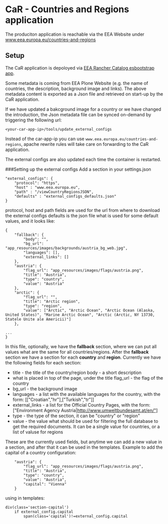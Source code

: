 # CaR - Countries and Regions application

The produciton application is reachable via the EEA Website under www.eea.europa.eu/countries-and-regions

## Setup

The CaR application is depoloyed via 
[EEA Rancher Catalog esbootstrap app](https://github.com/eea/eea.rancher.catalog/tree/master/templates/elastic-app-esbootstrap).

Some metadata is coming from EEA Plone Website (e.g. the name of countries, the description, background image and links). 
The above metadata content is exported as a Json file and retrieved on start-up by the CaR application.

If we have updated a bakcground image for a country or we have changed the introduction, 
the Json metadata file can be synced on-demand by triggering the following url:

```<your-car-app-ip>/tools/update_external_configs```

Instead of the car-app-ip you can use ```www.eea.europa.eu/countries-and-regions```, 
apache rewrite rules will take care on forwarding to the CaR application.

The external configs are also updated each time the container is restarted.

###Setting up the external configs
Add a section in your settings.json
```
"external_configs": {
    "protocol": "https",
    "host" : "www.eea.europa.eu",
    "path" : "/viewCountryRegionsJSON",
    "defaults" : "external_configs_defaults.json"
}
```
protocol, host and path fields are used for the url from where to download the external configs
defaults is the json file what is used for some default values, and it looks like:
```
{
    "fallback": {
        "body": "",
        "bg_url": "app_resources/images/backgrounds/austria_bg_web.jpg",
        "languages": [],
        "external_links": []
    },
    "austria": {
        "flag_url": "app_resources/images/flags/austria.png",
        "title": "Austria",
        "type": "country",
        "value": "Austria"
    },
    "arctic": {
        "flag_url": "",
        "title": "Arctic region",
        "type": "region",
        "value": ["Arctic", "Arctic Ocean", "Arctic Ocean (Alaska, United States)", "Marine Arctic Ocean", "Arctic (Arctic, NY 13730, Statele Unite ale Americii)"]
    },

...
}
```
In this file, optionally, we have the **fallback** section, where we can put all values what are the same for all countries/regions.
After the **fallback** section we have a section for each **country** and **region**.
Currently we have the following fields for each section:

 - title - the title of the country/region body - a short description
 - what is placed in top of the page, under the title flag_url - the flag of the country 
 - bg_url - the background image 
 - languages - a list with the available languages for the country, with the form: [["Croatian","hr"],["Turkish","tr"]]    
 - external_links - a list for the Official Country Pages, with the form: ["Environment Agency
   Austria|http://www.umweltbundesamt.at/en/"] 
 - type - the type of the section, it can be "country" or "region" 
 - value - the value what should be used for filtering the full database to get the required documents. It can be a single value for countries, or a list of valuse for regions

These are the currently used fields, but anytime we can add a new value in a section, and after that it can be used in the templates.
Example to add the capital of a country
configuration:
```
    "austria": {
        "flag_url": "app_resources/images/flags/austria.png",
        "title": "Austria",
        "type": "country",
        "value": "Austria",
        "capital": "Vienna"
    }
```
using in templates:
```
div(class='section-capital')
    if external_config.capital
        span(class='capital')!=external_config.capital
```
